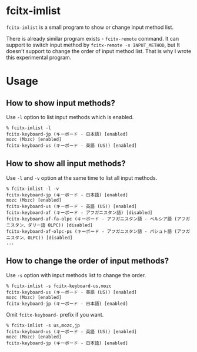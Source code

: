 # fcitx-imlist

`fcitx-imlist` is a small program to show or change input method list.

There is already similar program exists - `fcitx-remote` command.
It can support to switch input method by `fcitx-remote -s INPUT_METHOD`,
but It doesn't support to change the order of input method list.
That is why I wrote this experimental program.

# Usage

## How to show input methods?

Use `-l` option to list input methods which is enabled.

    % fcitx-imlist -l
    fcitx-keyboard-jp (キーボード - 日本語) [enabled]
    mozc (Mozc) [enabled]
    fcitx-keyboard-us (キーボード - 英語 (US)) [enabled]

## How to show all input methods?

Use `-l` and `-v` option at the same time to list all input methods.

    % fcitx-imlist -l -v
    fcitx-keyboard-jp (キーボード - 日本語) [enabled]
    mozc (Mozc) [enabled]
    fcitx-keyboard-us (キーボード - 英語 (US)) [enabled]
    fcitx-keyboard-af (キーボード - アフガニスタン語) [disabled]
    fcitx-keyboard-af-fa-olpc (キーボード - アフガニスタン語 - ペルシア語 (アフガニスタン、ダリー語 OLPC)) [disabled]
    fcitx-keyboard-af-olpc-ps (キーボード - アフガニスタン語 - パシュト語 (アフガニスタン、OLPC)) [disabled]
    ...

## How to change the order of input methods?

Use `-s` option with input methods list to change the order.

    % fcitx-imlist -s fcitx-keyboard-us,mozc
    fcitx-keyboard-us (キーボード - 英語 (US)) [enabled]
    mozc (Mozc) [enabled]
    fcitx-keyboard-jp (キーボード - 日本語) [enabled]

Omit `fcitx-keyboard-` prefix if you want.

    % fcitx-imlist -s us,mozc,jp
    fcitx-keyboard-us (キーボード - 英語 (US)) [enabled]
    mozc (Mozc) [enabled]
    fcitx-keyboard-jp (キーボード - 日本語) [enabled]
